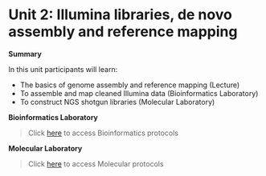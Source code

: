 # Unit 2: Illumina libraries, de novo assembly and reference mapping
**Summary**

In this unit participants will learn:

* The basics of genome assembly and reference mapping (Lecture)
* To assemble and map cleaned Illumina data (Bioinformatics Laboratory) 
* To construct NGS shotgun libraries (Molecular Laboratory)

**Bioinformatics Laboratory** 
>Click [here](https://github.com/nhm-herpetology/museum-NGS-training/tree/main/Unit_02/Bioinformatics_Lab) to access Bioinformatics protocols

**Molecular Laboratory** 
>Click [here](https://github.com/nhm-herpetology/museum-NGS-training/tree/main/Unit_02/Molecular_Lab) to access Molecular protocols
